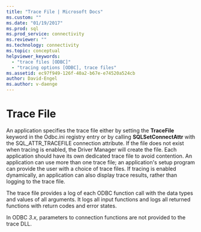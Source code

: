 ```yaml
---
title: "Trace File | Microsoft Docs"
ms.custom: ""
ms.date: "01/19/2017"
ms.prod: sql
ms.prod_service: connectivity
ms.reviewer: ""
ms.technology: connectivity
ms.topic: conceptual
helpviewer_keywords: 
  - "trace files [ODBC]"
  - "tracing options [ODBC], trace files"
ms.assetid: ec97f949-126f-40a2-b67e-e74520a524cb
author: David-Engel
ms.author: v-daenge
---
```

# Trace File
An application specifies the trace file either by setting the **TraceFile** keyword in the Odbc.ini registry entry or by calling **SQLSetConnectAttr** with the SQL_ATTR_TRACEFILE connection attribute. If the file does not exist when tracing is enabled, the Driver Manager will create the file. Each application should have its own dedicated trace file to avoid contention. An application can use more than one trace file; an application's setup program can provide the user with a choice of trace files. If tracing is enabled dynamically, an application can also display trace results, rather than logging to the trace file.  
  
 The trace file provides a log of each ODBC function call with the data types and values of all arguments. It logs all input functions and logs all returned functions with return codes and error states.  
  
 In ODBC *3.x*, parameters to connection functions are not provided to the trace DLL.
